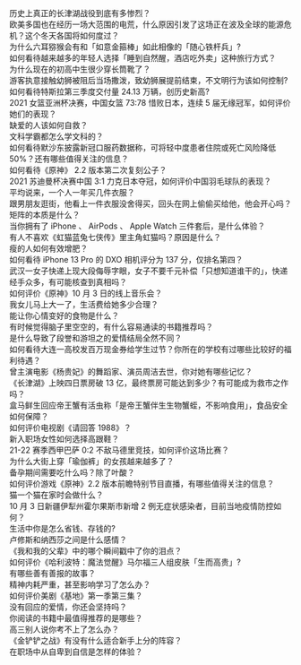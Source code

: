 历史上真正的长津湖战役到底有多惨烈？  
欧美多国也在经历一场大范围的电荒，什么原因引发了这场正在波及全球的能源危机？这个冬天各国将如何度过？  
为什么六耳猕猴会有和「如意金箍棒」如此相像的「随心铁杆兵」?  
如何看待越来越多的年轻人选择「睡到自然醒，酒店吃外卖」这种旅行方式？  
为什么现在的初高中生很少穿长筒靴了？  
游客执意接触幼狮被阻后当场撒泼，致幼狮展提前结束，不文明行为该如何控制?  
如何看待特斯拉第三季度交付量 24.13 万辆，创历史新高?  
2021 女篮亚洲杯决赛，中国女篮 73:78 惜败日本，连续 5 届无缘冠军，如何评价她们的表现？  
缺爱的人该如何自救？  
文科学霸都怎么学文科的？  
如何看待默沙东披露新冠口服药数据称，可将轻中度患者住院或死亡风险降低 50%？还有哪些值得关注的信息？  
如何看待《原神》 2.2 版本第二次复刻公子？  
2021 苏迪曼杯决赛中国 3:1 力克日本夺冠，如何评价中国羽毛球队的表现？  
平均说来，一个人一年买几件衣服？  
跟男朋友逛街，他看上一件衣服没舍得买，回头在网上偷偷买给他，他会开心吗？  
矩阵的本质是什么？  
当你拥有了 iPhone 、 AirPods 、 Apple Watch 三件套后，是什么体验？  
有人不喜欢《虹猫蓝兔七侠传》里主角虹猫吗？原因是什么？  
瘦的人如何有效增肥？  
如何看待 iPhone 13  Pro 的 DXO 相机评分为 137 分，仅排名第四？  
武汉一女子快递上现大段侮辱字眼，女子不要千元补偿「只想知道谁干的」，快递经手众多，有可能核查到真相吗？  
如何评价《原神》10 月 3 日的线上音乐会？  
我女儿马上大一了，生活费给她多少合理？  
能让你心情变好的食物是什么？  
有时候觉得脑子里空空的，有什么容易通读的书籍推荐吗？  
是什么导致了段誉和游坦之的爱情结局全然不同？  
如何看待大连一高校发百万现金券给学生过节？你所在的学校有过哪些比较好的福利待遇？  
曾主演电影《杨贵妃》的舞蹈家、演员周洁去世，你对她有哪些记忆？  
《长津湖》上映四日票房破 13 亿，最终票房可能达到多少？有可能成为救市之作吗？  
盒马鲜生回应帝王蟹有活虫称「是帝王蟹伴生生物蟹蛭，不影响食用」，食品安全如何保障？  
如何评价电视剧《请回答 1988》？  
新入职场女性如何选择高跟鞋？  
21-22 赛季西甲巴萨 0:2 不敌马德里竞技，如何评价这场比赛？  
为什么大街上穿「瑜伽裤」的女孩越来越多了？  
备孕期间需要吃什么吗？除了叶酸？  
如何评价游戏《原神》2.2 版本前瞻特别节目直播，有哪些值得关注的信息？  
猫一个猫在家时会做什么？  
10 月 3 日新疆伊犁州霍尔果斯市新增 2 例无症状感染者，目前当地疫情防控如何？  
生活中你是怎么省钱、存钱的?  
卢修斯和纳西莎之间是什么感情？  
《我和我的父辈》中的哪个瞬间戳中了你的泪点？  
如何评价《哈利波特：魔法觉醒》马尔福三人组皮肤「生而高贵」?  
有哪些善有善报的故事？  
精神内耗严重，甚至影响学习了怎么办？  
如何评价美剧《基地》第一季第三集？  
没有回应的爱情，你还会坚持吗？  
你阅读的书籍中最值得推荐的是哪些？  
高三别人说你考不上了怎么办？  
《金铲铲之战》有没有什么适合新手上分的阵容？  
在职场中从自卑到自信是怎样的体验？  
